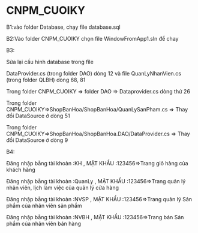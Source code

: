 # CNPM_CUOIKY
B1:vào folder Database, chạy file database.sql 


B2:Vào folder CNPM_CUOIKY chọn file WindowFromApp1.sln để chay


B3:


Sửa lại cấu hình database trong file 


DataProvider.cs (trong folder DAO) dòng 12 và file QuanLyNhanVien.cs (trong folder QLBH) dòng 68, 81 


Trong folder CNPM_CUOIKY => folder DAO => Dataprovider.cs dòng thứ 26


Trong folder CNPM_CUOIKY=>ShopBanHoa/ShopBanHoa/QuanLySanPham.cs => Thay đổi DataSource ở dòng 51


Trong folder CNPM_CUOIKY=>ShopBanHoa/ShopBanHoa.DAO/DataProvider.cs => Thay đổi DataSource ở dòng 9

B4:

Đăng nhập bằng tài khoản :KH , MẬT KHẨU :123456=>Trang giỏ hàng của khách hàng

Đăng nhập bằng tài khoản :QuanLy , MẬT KHẨU :123456=>Trang quản lý nhân viên, lịch làm việc của quản lý cửa hàng

Đăng nhập bằng tài khoản :NVSP , MẬT KHẨU :123456=>Trang quản lý Sản phẩm của nhân viên sản phẩm

Đăng nhập bằng tài khoản :NVBH , MẬT KHẨU :123456=>Trang bán Sản phẩm của nhân viên bán hàng
